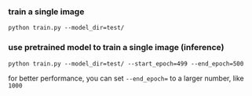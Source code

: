 ### train a single image

`python train.py --model_dir=test/`

### use pretrained model to train a single image (inference)

`python train.py --model_dir=test/ --start_epoch=499 --end_epoch=500`

for better performance, you can set `--end_epoch=` to a larger number, like `1000`
